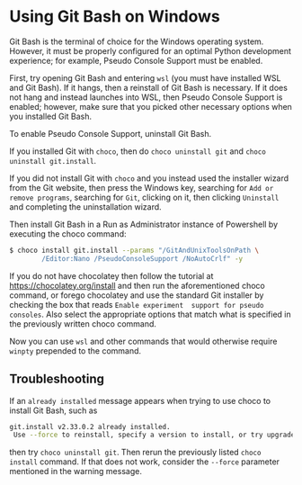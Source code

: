 # Using Git Bash on Windows

Git Bash is the terminal of choice for the Windows operating
system. However, it must be properly configured for an optimal
Python development experience; for example, Pseudo Console Support
must be enabled.

First, try opening Git Bash and entering `wsl` (you must
have installed WSL and Git Bash). If it hangs, then a reinstall of
Git Bash is necessary. If it does not hang and instead launches into
WSL, then Pseudo Console Support is enabled; however, make sure that
you picked other necessary options when you installed Git Bash.

To enable Pseudo Console Support, uninstall Git Bash.

If you installed Git with `choco`, then do `choco uninstall git`
and `choco uninstall git.install`.

If you did not install Git with `choco` and you instead used
the installer wizard from the Git website, then
press the Windows key, searching for `Add or remove
programs`, searching for `Git`, clicking on it, then
clicking `Uninstall` and completing the uninstallation wizard.

Then install Git Bash in a Run as Administrator instance of Powershell by 
executing the choco command:

```bash
$ choco install git.install --params "/GitAndUnixToolsOnPath \
        /Editor:Nano /PseudoConsoleSupport /NoAutoCrlf" -y
```

If you do not have chocolatey then follow the tutorial at
<https://chocolatey.org/install> and then run the aforementioned
choco command, or forego chocolatey and use the standard Git
installer by checking the box that reads `Enable experiment 
support for pseudo consoles`. Also select the appropriate
options that match what is specified in the previously written
choco command.

Now you can use `wsl` and other commands that would otherwise
require `winpty` prepended to the command.

## Troubleshooting

If an `already installed` message appears when trying to use choco to
install Git Bash, such as

```bash
git.install v2.33.0.2 already installed.
 Use --force to reinstall, specify a version to install, or try upgrade.
```

then try `choco uninstall git`. Then rerun the previously
listed `choco install` command.
If that does not work, consider the `--force` parameter
mentioned in the warning message.
